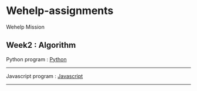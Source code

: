 # Wehelp-assignments
Wehelp Mission

## Week2 : Algorithm

Python program : 
[Python](https://wcsodw1.github.io/Wehelp-assignments/Assignment/Week2/python/)
<hr/>

Javascript program : 
[Javascript](https://wcsodw1.github.io/Wehelp-assignments/Assignment/Week2/javascript/)
<hr/>
